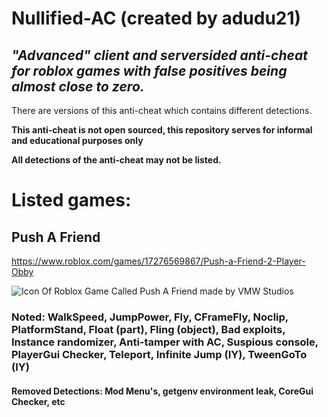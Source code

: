 # Nullified-AC (created by adudu21)
## *"Advanced" client and serversided anti-cheat for roblox games with false positives being almost close to zero.*

There are versions of this anti-cheat which contains different detections.

**This anti-cheat is not open sourced, this repository serves for informal and educational purposes only**

**All detections of the anti-cheat may not be listed.**

# Listed games:
## Push A Friend
https://www.roblox.com/games/17276569867/Push-a-Friend-2-Player-Obby

![Icon Of Roblox Game Called Push A Friend made by VMW Studios](https://github.com/user-attachments/assets/a90f6b24-a34e-468c-ac1a-bef334e868b5)

### Noted: WalkSpeed, JumpPower, Fly, CFrameFly, Noclip, PlatformStand, Float (part), Fling (object), Bad exploits, Instance randomizer, Anti-tamper with AC, Suspious console, PlayerGui Checker, Teleport, Infinite Jump (IY), TweenGoTo (IY)

#### Removed Detections: Mod Menu's, getgenv environment leak, CoreGui Checker, etc
